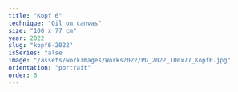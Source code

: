 ```yaml
---
title: "Kopf 6"
technique: "Oil on canvas"
size: "100 x 77 cm"
year: 2022
slug: "kopf6-2022"
isSeries: false
image: "/assets/workImages/Works2022/PG_2022_100x77_Kopf6.jpg"
orientation: "portrait"
order: 6
---
```

